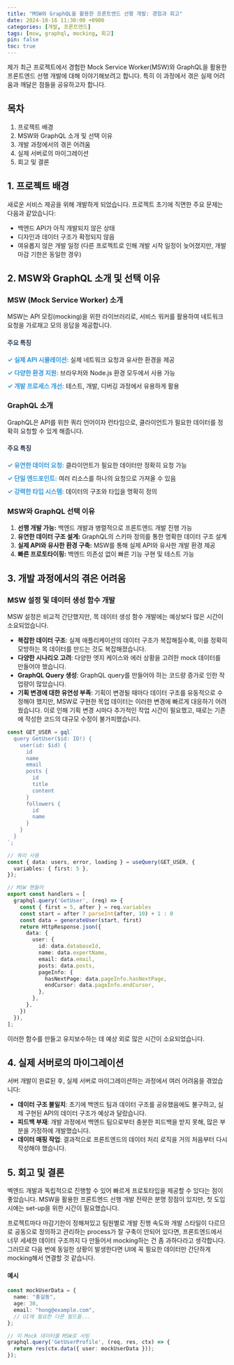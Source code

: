 ```yaml
---
title: "MSW와 GraphQL을 활용한 프론트엔드 선행 개발: 경험과 회고"
date: 2024-10-16 11:30:00 +0900
categories: [개발, 프론트엔드]
tags: [msw, graphql, mocking, 회고]
pin: false
toc: true
---
```


제가 최근 프로젝트에서 경험한 Mock Service Worker(MSW)와 GraphQL을 활용한 프론트엔드 선행 개발에 대해 이야기해보려고 합니다.
특히 이 과정에서 겪은 실제 어려움과 깨달은 점들을 공유하고자 합니다.

## 목차

1. 프로젝트 배경
2. MSW와 GraphQL 소개 및 선택 이유
3. 개발 과정에서의 겪은 어려움
4. 실제 서버로의 마이그레이션
5. 회고 및 결론

## 1. 프로젝트 배경

새로운 서비스 제공을 위해 개발하게 되었습니다. 프로젝트 초기에 직면한 주요 문제는 다음과 같았습니다:

- 백엔드 API가 아직 개발되지 않은 상태
- 디자인과 데이터 구조가 확정되지 않음
- 여유롭지 않은 개발 일정 (다른 프로젝트로 인해 개발 시작 일정이 늦어졌지만, 개발 마감 기한은 동일한 경우)

## 2. MSW와 GraphQL 소개 및 선택 이유

### MSW (Mock Service Worker) 소개

MSW는 API 모킹(mocking)을 위한 라이브러리로, 서비스 워커를 활용하여 네트워크 요청을 가로채고 모의 응답을 제공합니다.

<h4 style="color: #2c3e50;">주요 특징</h4>
<ul style="list-style-type: none; padding-left: 0;">
  <li style="margin-bottom: 10px;">
    <span style="font-weight: bold; color: #3498db;">✓ 실제 API 시뮬레이션:</span> 실제 네트워크 요청과 유사한 환경을 제공
  </li>
  <li style="margin-bottom: 10px;">
    <span style="font-weight: bold; color: #3498db;">✓ 다양한 환경 지원:</span> 브라우저와 Node.js 환경 모두에서 사용 가능
  </li>
  <li style="margin-bottom: 10px;">
    <span style="font-weight: bold; color: #3498db;">✓ 개발 프로세스 개선:</span> 테스트, 개발, 디버깅 과정에서 유용하게 활용
  </li>
</ul>

### GraphQL 소개

GraphQL은 API를 위한 쿼리 언어이자 런타임으로, 클라이언트가 필요한 데이터를 정확히 요청할 수 있게 해줍니다.

<h4 style="color: #2c3e50;">주요 특징</h4>
<ul style="list-style-type: none; padding-left: 0;">
  <li style="margin-bottom: 10px;">
    <span style="font-weight: bold; color: #3498db;">✓ 유연한 데이터 요청:</span> 클라이언트가 필요한 데이터만 정확히 요청 가능
  </li>
  <li style="margin-bottom: 10px;">
    <span style="font-weight: bold; color: #3498db;">✓ 단일 엔드포인트:</span> 여러 리소스를 하나의 요청으로 가져올 수 있음
  </li>
  <li style="margin-bottom: 10px;">
    <span style="font-weight: bold; color: #3498db;">✓ 강력한 타입 시스템:</span> 데이터의 구조와 타입을 명확히 정의
  </li>
</ul>

### MSW와 GraphQL 선택 이유

1. **선행 개발 가능:** 백엔드 개발과 병렬적으로 프론트엔드 개발 진행 가능
2. **유연한 데이터 구조 설계:** GraphQL의 스키마 정의를 통한 명확한 데이터 구조 설계
3. **실제 API와 유사한 환경 구축:** MSW를 통해 실제 API와 유사한 개발 환경 제공
4. **빠른 프로토타이핑:** 백엔드 의존성 없이 빠른 기능 구현 및 테스트 가능

## 3. 개발 과정에서의 겪은 어려움

### MSW 설정 및 데이터 생성 함수 개발

MSW 설정은 비교적 간단했지만, 목 데이터 생성 함수 개발에는 예상보다 많은 시간이 소요되었습니다.

- **복잡한 데이터 구조**: 실제 애플리케이션의 데이터 구조가 복잡해질수록, 이를 정확히 모방하는 목 데이터를 만드는 것도 복잡해졌습니다.
- **다양한 시나리오 고려**: 다양한 엣지 케이스와 에러 상황을 고려한 mock 데이터를 만들어야 했습니다.
- **GraphQL Query 생성**: GraphQL query를 만들어야 하는 코드량 증가로 인한 작업량이 많았습니다.
- **기획 변경에 대한 유연성 부족**: 기획이 변경될 때마다 데이터 구조를 유동적으로 수정해야 했지만, MSW로 구현한 목업 데이터는 이러한 변경에 빠르게 대응하기 어려웠습니다. 이로 인해 기획 변경 시마다 추가적인 작업 시간이 필요했고, 때로는 기존에 작성한 코드의 대규모 수정이 불가피했습니다.


```typescript
const GET_USER = gql`
  query GetUser($id: ID!) {
    user(id: $id) {
      id
      name
      email
      posts {
        id
        title
        content
      }
      followers {
        id
        name
      }
    }
  }
`;

// 쿼리 사용
const { data: users, error, loading } = useQuery(GET_USER, {
  variables: { first: 5 },
});

// MSW 핸들러
export const handlers = [
  graphql.query('GetUser', (req) => {
    const { first = 5, after } = req.variables
    const start = after ? parseInt(after, 10) + 1 : 0
    const data = generateUser(start, first)
    return HttpResponse.json({
      data: {
        user: {
          id: data.databaseId,
          name: data.expertName,
          email: data.email,
          posts: data.posts,
          pageInfo: {
            hasNextPage: data.pageInfo.hasNextPage,
            endCursor: data.pageInfo.endCursor,
          },
        },
      },
    })
  }),
];
```

이러한 함수를 만들고 유지보수하는 데 예상 외로 많은 시간이 소요되었습니다.

## 4. 실제 서버로의 마이그레이션

서버 개발이 완료된 후, 실제 서버로 마이그레이션하는 과정에서 여러 어려움을 겪었습니다:

- **데이터 구조 불일치**: 초기에 백엔드 팀과 데이터 구조를 공유했음에도 불구하고, 실제 구현된 API의 데이터 구조가 예상과 달랐습니다.
- **피드백 부재**: 개발 과정에서 백엔드 팀으로부터 충분한 피드백을 받지 못해, 많은 부분을 가정하에 개발했습니다.
- **데이터 매핑 작업**: 결과적으로 프론트엔드의 데이터 처리 로직을 거의 처음부터 다시 작성해야 했습니다.



## 5. 회고 및 결론
벡엔드 개발과 독립적으로 진행할 수 있어 빠르게 프로토타입을 제공할 수 있다는 점이 좋았습니다.
MSW을 활용한 프론트엔드 선행 개발 전략은 분명 장점이 있지만, 첫 도입시에는 set-up을 위한 시간이 필요했습니다.

프로젝트마다 마감기한이 정해져있고 팀원별로 개발 진행 속도와 개발 스타일이 다르므로
공동으로 정의하고 관리하는 process가 잘 구축이 안되어 있다면, 프론트엔드에서 너무 세세한 데이터 구조까지 다 만들어서 mocking하는 건 좀 과하다라고 생각합니다. 
그러므로 다음 번에 동일한 상황이 발생한다면
UI에 꼭 필요한 데이터만 간단하게 mocking해서 연결할 것 같습니다.

#### 예시
```typescript
const mockUserData = {
  name: "홍길동",
  age: 30,
  email: "hong@example.com",
  // UI에 필요한 다른 필드들...
};

// 이 Mock 데이터를 MSW로 서빙
graphql.query('GetUserProfile', (req, res, ctx) => {
  return res(ctx.data({ user: mockUserData }));
});
```

